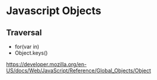 # Javascript Objects

## Traversal
  
  - for(var in)
  - Object.keys()

    
https://developer.mozilla.org/en-US/docs/Web/JavaScript/Reference/Global_Objects/Object